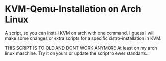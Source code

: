 # KVM-Qemu-Installation on Arch Linux
A script, so you can install KVM on arch with one command. I guess I will make some changes or extra scripts for a specific distro-installation in KVM.

THIS SCRIPT IS TO OLD AND DONT WORK ANYMORE
At least on my arch linux maschine.
Try it on yours or update the script to ewer standarts...